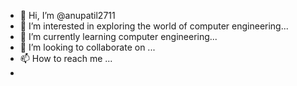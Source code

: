 - 👋 Hi, I’m @anupatil2711
- 👀 I’m interested in exploring the world of computer engineering... 
- 🌱 I’m currently learning computer engineering...
- 💞️ I’m looking to collaborate on ...
- 📫 How to reach me ...
-

<!---
anupatil2711/anupatil2711 is a ✨ special ✨ repository because its `README.md` (this file) appears on your GitHub profile.
You can click the Preview link to take a look at your changes.
--->
